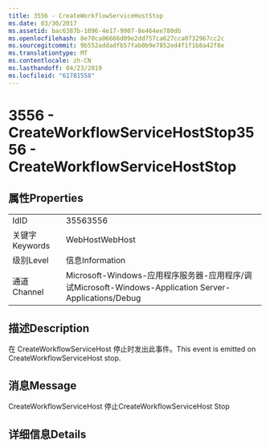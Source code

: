 ```yaml
---
title: 3556 - CreateWorkflowServiceHostStop
ms.date: 03/30/2017
ms.assetid: bac6387b-1096-4e17-9907-8e464ee780db
ms.openlocfilehash: 8e70ca06666d09e2dd757ca627cca0732967cc2c
ms.sourcegitcommit: 9b552addadfb57fab0b9e7852ed4f1f1b8a42f8e
ms.translationtype: MT
ms.contentlocale: zh-CN
ms.lasthandoff: 04/23/2019
ms.locfileid: "61781558"
---
```

# <a name="3556---createworkflowservicehoststop"></a><span data-ttu-id="a01c0-102">3556 - CreateWorkflowServiceHostStop</span><span class="sxs-lookup"><span data-stu-id="a01c0-102">3556 - CreateWorkflowServiceHostStop</span></span>
## <a name="properties"></a><span data-ttu-id="a01c0-103">属性</span><span class="sxs-lookup"><span data-stu-id="a01c0-103">Properties</span></span>  
  
|||  
|-|-|  
|<span data-ttu-id="a01c0-104">Id</span><span class="sxs-lookup"><span data-stu-id="a01c0-104">ID</span></span>|<span data-ttu-id="a01c0-105">3556</span><span class="sxs-lookup"><span data-stu-id="a01c0-105">3556</span></span>|  
|<span data-ttu-id="a01c0-106">关键字</span><span class="sxs-lookup"><span data-stu-id="a01c0-106">Keywords</span></span>|<span data-ttu-id="a01c0-107">WebHost</span><span class="sxs-lookup"><span data-stu-id="a01c0-107">WebHost</span></span>|  
|<span data-ttu-id="a01c0-108">级别</span><span class="sxs-lookup"><span data-stu-id="a01c0-108">Level</span></span>|<span data-ttu-id="a01c0-109">信息</span><span class="sxs-lookup"><span data-stu-id="a01c0-109">Information</span></span>|  
|<span data-ttu-id="a01c0-110">通道</span><span class="sxs-lookup"><span data-stu-id="a01c0-110">Channel</span></span>|<span data-ttu-id="a01c0-111">Microsoft-Windows-应用程序服务器-应用程序/调试</span><span class="sxs-lookup"><span data-stu-id="a01c0-111">Microsoft-Windows-Application Server-Applications/Debug</span></span>|  
  
## <a name="description"></a><span data-ttu-id="a01c0-112">描述</span><span class="sxs-lookup"><span data-stu-id="a01c0-112">Description</span></span>  
 <span data-ttu-id="a01c0-113">在 CreateWorkflowServiceHost 停止时发出此事件。</span><span class="sxs-lookup"><span data-stu-id="a01c0-113">This event is emitted on CreateWorkflowServiceHost stop.</span></span>  
  
## <a name="message"></a><span data-ttu-id="a01c0-114">消息</span><span class="sxs-lookup"><span data-stu-id="a01c0-114">Message</span></span>  
 <span data-ttu-id="a01c0-115">CreateWorkflowServiceHost 停止</span><span class="sxs-lookup"><span data-stu-id="a01c0-115">CreateWorkflowServiceHost Stop</span></span>  
  
## <a name="details"></a><span data-ttu-id="a01c0-116">详细信息</span><span class="sxs-lookup"><span data-stu-id="a01c0-116">Details</span></span>
